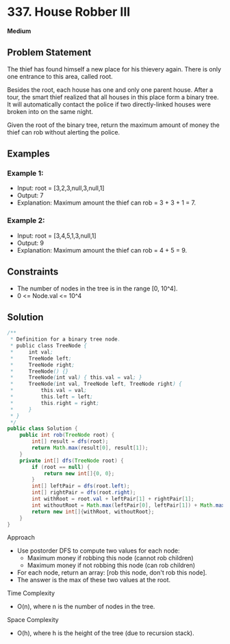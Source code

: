 # 337. House Robber III
**Medium**

## Problem Statement
The thief has found himself a new place for his thievery again. There is only one entrance to this area, called root.

Besides the root, each house has one and only one parent house. After a tour, the smart thief realized that all houses in this place form a binary tree. It will automatically contact the police if two directly-linked houses were broken into on the same night.

Given the root of the binary tree, return the maximum amount of money the thief can rob without alerting the police.

## Examples
### Example 1:
- Input: root = [3,2,3,null,3,null,1]
- Output: 7
- Explanation: Maximum amount the thief can rob = 3 + 3 + 1 = 7.

### Example 2:
- Input: root = [3,4,5,1,3,null,1]
- Output: 9
- Explanation: Maximum amount the thief can rob = 4 + 5 = 9.

## Constraints
- The number of nodes in the tree is in the range [0, 10^4].
- 0 <= Node.val <= 10^4

## Solution
```java
/**
 * Definition for a binary tree node.
 * public class TreeNode {
 *     int val;
 *     TreeNode left;
 *     TreeNode right;
 *     TreeNode() {}
 *     TreeNode(int val) { this.val = val; }
 *     TreeNode(int val, TreeNode left, TreeNode right) {
 *         this.val = val;
 *         this.left = left;
 *         this.right = right;
 *     }
 * }
 */
public class Solution {
    public int rob(TreeNode root) {
        int[] result = dfs(root);
        return Math.max(result[0], result[1]);
    }
    private int[] dfs(TreeNode root) {
        if (root == null) {
            return new int[]{0, 0};
        }
        int[] leftPair = dfs(root.left);
        int[] rightPair = dfs(root.right);
        int withRoot = root.val + leftPair[1] + rightPair[1];
        int withoutRoot = Math.max(leftPair[0], leftPair[1]) + Math.max(rightPair[0], rightPair[1]);
        return new int[]{withRoot, withoutRoot};
    }
}
```

Approach
- Use postorder DFS to compute two values for each node:
  - Maximum money if robbing this node (cannot rob children)
  - Maximum money if not robbing this node (can rob children)
- For each node, return an array: [rob this node, don't rob this node].
- The answer is the max of these two values at the root.

Time Complexity
- O(n), where n is the number of nodes in the tree.

Space Complexity
- O(h), where h is the height of the tree (due to recursion stack).
